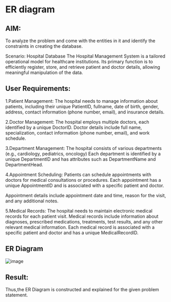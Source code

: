 # ER diagram

## AIM:
To analyze the problem and come with the entities in it and identify the constraints in creating the database.

Scenario: Hospital Database
The Hospital Management System is a tailored operational model for healthcare institutions. Its primary function is to efficiently register, store, and retrieve patient and doctor details, allowing meaningful manipulation of the data.

## User Requirements:

1.Patient Management:
The hospital needs to manage information about patients, including their unique PatientID, fullname, date of birth, gender, address, contact information (phone number, email), and insurance details. 

2.Doctor Management:
The hospital employs multiple doctors, each identified by a unique DoctorID. Doctor details include full name, specialization, contact information (phone number, email), and work schedule. 

3.Department Management:
The hospital consists of various departments (e.g., cardiology, pediatrics, oncology)
Each department is identified by a unique DepartmentID and has attributes such as DepartmentName and DepartmentHead.

4.Appointment Scheduling:
Patients can schedule appointments with doctors for medical consultations or procedures. Each appointment has a unique AppointmentID and is associated with a specific patient and doctor.

Appointment details include appointment date and time, reason for the visit, and any additional notes. 

5.Medical Records:
The hospital needs to maintain electronic medical records for each patient visit. Medical records include information about diagnoses, prescribed medications, treatments, test results, and any other relevant medical information. Each medical record is associated with a specific patient and doctor and has a unique MedicalRecordID.

## ER Diagram

![image](https://github.com/user-attachments/assets/b53b1cd1-a447-4887-8f0b-3d6ab1f5bca3)


## Result:
Thus,the ER Diagram is constructed and explained for the given problem statement.
